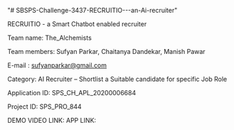 "# SBSPS-Challenge-3437-RECRUITIO---an-Ai-recruiter" 


RECRUITIO - a Smart Chatbot enabled recruiter

Team name: The_Alchemists 

Team members: Sufyan Parkar, Chaitanya Dandekar, Manish Pawar

E-mail : sufyanparkar@gmail.com

Category:  AI Recruiter – Shortlist a Suitable candidate for specific Job 		         Role

Application ID: SPS_CH_APL_20200006684

Project ID: SPS_PRO_844 
	
DEMO VIDEO LINK: 
APP LINK: 
